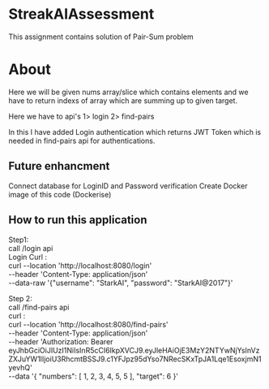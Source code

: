 # StreakAIAssessment
This assignment contains solution of Pair-Sum problem

# About 
Here we will be given nums array/slice which contains elements and we have to return indexs of array which are summing up to given target.

Here we have to api's
1> login
2> find-pairs

In this I have added Login authentication which returns JWT Token which is needed in find-pairs api for authentications.

## Future enhancment
Connect database for LoginID and Password verification 
Create Docker image of this code (Dockerise)

## How to run this application
Step1:  
call /login api  
Login Curl :  
            curl --location 'http://localhost:8080/login' \
            --header 'Content-Type: application/json' \
            --data-raw '{"username": "StarkAI", "password": "StarkAI@2017"}'  

Step 2:  
call /find-pairs api  
curl :  
    curl --location 'http://localhost:8080/find-pairs' \
    --header 'Content-Type: application/json' \
    --header 'Authorization: Bearer eyJhbGciOiJIUzI1NiIsInR5cCI6IkpXVCJ9.eyJleHAiOjE3MzY2NTYwNjYsInVzZXJuYW1lIjoiU3RhcmtBSSJ9.c1YFJpz95dYso7NRecSKxTpJA1Lqe1EsoxjmN1yevhQ' \
    --data '{
        "numbers": [
            1,
            2,
            3,
            4,
            5,
            5
        ],
        "target": 6
    }'